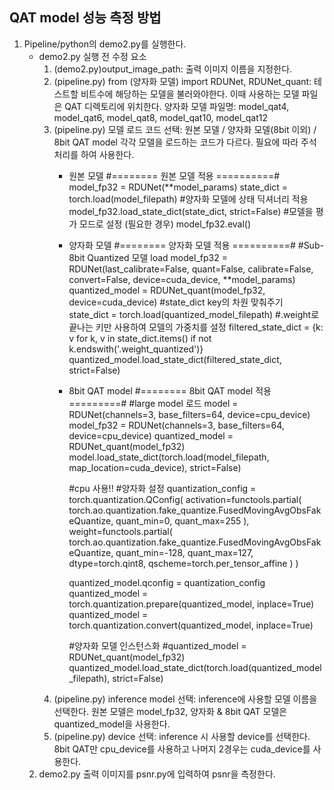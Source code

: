 ## QAT model 성능 측정 방법
1. Pipeline/python의 demo2.py를 실행한다.
   - demo2.py 실행 전 수정 요소
     1) (demo2.py)output_image_path: 출력 이미지 이름을 지정한다.
     2) (pipeline.py) from (양자화 모델) import RDUNet, RDUNet_quant: 테스트할 비트수에 해당하는 모델을 불러와야한다. 이때 사용하는 모델 파일은 QAT 디렉토리에 위치한다.
       양자화 모델 파일명: model_qat4, model_qat6, model_qat8, model_qat10, model_qat12
     3) (pipeline.py) 모델 로드 코드 선택: 원본 모델 / 양자화 모델(8bit 이외) / 8bit QAT model 각각 모델을 로드하는 코드가 다르다. 필요에 따라 주석처리를 하여 사용한다.
        - 원본 모델
          #======== 원본 모델 적용 ==========#
          model_fp32 = RDUNet(**model_params) 
          state_dict = torch.load(model_filepath)
          #양자화 모델에 상태 딕셔너리 적용
          model_fp32.load_state_dict(state_dict, strict=False)
          #모델을 평가 모드로 설정 (필요한 경우)
          model_fp32.eval()
        - 양자화 모델
          #======== 양자화 모델 적용 ==========#
          #Sub-8bit Quantized 모델 load
          model_fp32 = RDUNet(last_calibrate=False, quant=False, calibrate=False, convert=False, device=cuda_device, **model_params)
          quantized_model = RDUNet_quant(model_fp32, device=cuda_device)
          #state_dict key의 차원 맞춰주기
          state_dict = torch.load(quantized_model_filepath)
          #.weight로 끝나는 키만 사용하여 모델의 가중치를 설정
          filtered_state_dict = {k: v for k, v in state_dict.items() if not k.endswith('.weight_quantized')}
          quantized_model.load_state_dict(filtered_state_dict, strict=False)
        - 8bit QAT model
          #======== 8bit QAT model 적용 =========# 
          #large model 로드
          model = RDUNet(channels=3, base_filters=64, device=cpu_device)
          model_fp32 = RDUNet(channels=3, base_filters=64, device=cpu_device)
          quantized_model = RDUNet_quant(model_fp32)
          model.load_state_dict(torch.load(model_filepath, map_location=cuda_device), strict=False)
      
          
          #cpu 사용!!
          #양자화 설정
          quantization_config = torch.quantization.QConfig(
              activation=functools.partial(
                  torch.ao.quantization.fake_quantize.FusedMovingAvgObsFakeQuantize,
                  quant_min=0,
                  quant_max=255
              ),
              weight=functools.partial(
                  torch.ao.quantization.fake_quantize.FusedMovingAvgObsFakeQuantize,
                  quant_min=-128,
                  quant_max=127,
                  dtype=torch.qint8,
                  qscheme=torch.per_tensor_affine
          )
          )
      
          quantized_model.qconfig = quantization_config
          quantized_model = torch.quantization.prepare(quantized_model, inplace=True)
          quantized_model = torch.quantization.convert(quantized_model, inplace=True)   
          
          #양자화 모델 인스턴스화
          #quantized_model = RDUNet_quant(model_fp32)
          quantized_model.load_state_dict(torch.load(quantized_model_filepath), strict=False)
      5) (pipeline.py) inference model 선택: inference에 사용할 모델 이름을 선택한다. 원본 모델은 model_fp32, 양자화 & 8bit QAT 모델은 quantized_model을 사용한다.
      6) (pipeline.py) device 선택: inference 시 사용할 device를 선택한다. 8bit QAT만 cpu_device를 사용하고 나머지 2경우는 cuda_device를 사용한다.
    2. demo2.py 출력 이미지를 psnr.py에 입력하여 psnr을 측정한다. 
